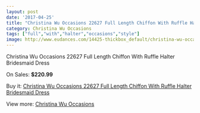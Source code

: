 ```yaml
---
layout: post
date: '2017-04-25'
title: "Christina Wu Occasions 22627 Full Length Chiffon With Ruffle Halter Bridesmaid Dress"
category: Christina Wu Occasions
tags: ["full","with","halter","occasions","style"]
image: http://www.eudances.com/14425-thickbox_default/christina-wu-occasions-22627-full-length-chiffon-with-ruffle-halter-bridesmaid-dress.jpg
---
```

Christina Wu Occasions 22627 Full Length Chiffon With Ruffle Halter Bridesmaid Dress

On Sales: **$220.99**
<a href="https://www.eudances.com/en/christina-wu-occasions/4325-christina-wu-occasions-22627-full-length-chiffon-with-ruffle-halter-bridesmaid-dress.html"><amp-img layout="responsive" width="600" height="600" src="//www.eudances.com/14425-thickbox_default/christina-wu-occasions-22627-full-length-chiffon-with-ruffle-halter-bridesmaid-dress.jpg" alt="Christina Wu Occasions 22627 Full Length Chiffon With Ruffle Halter Bridesmaid Dress 0" /></a>
<a href="https://www.eudances.com/en/christina-wu-occasions/4325-christina-wu-occasions-22627-full-length-chiffon-with-ruffle-halter-bridesmaid-dress.html"><amp-img layout="responsive" width="600" height="600" src="//www.eudances.com/14428-thickbox_default/christina-wu-occasions-22627-full-length-chiffon-with-ruffle-halter-bridesmaid-dress.jpg" alt="Christina Wu Occasions 22627 Full Length Chiffon With Ruffle Halter Bridesmaid Dress 1" /></a>
<a href="https://www.eudances.com/en/christina-wu-occasions/4325-christina-wu-occasions-22627-full-length-chiffon-with-ruffle-halter-bridesmaid-dress.html"><amp-img layout="responsive" width="600" height="600" src="//www.eudances.com/14427-thickbox_default/christina-wu-occasions-22627-full-length-chiffon-with-ruffle-halter-bridesmaid-dress.jpg" alt="Christina Wu Occasions 22627 Full Length Chiffon With Ruffle Halter Bridesmaid Dress 2" /></a>
<a href="https://www.eudances.com/en/christina-wu-occasions/4325-christina-wu-occasions-22627-full-length-chiffon-with-ruffle-halter-bridesmaid-dress.html"><amp-img layout="responsive" width="600" height="600" src="//www.eudances.com/14426-thickbox_default/christina-wu-occasions-22627-full-length-chiffon-with-ruffle-halter-bridesmaid-dress.jpg" alt="Christina Wu Occasions 22627 Full Length Chiffon With Ruffle Halter Bridesmaid Dress 3" /></a>

Buy it: [Christina Wu Occasions 22627 Full Length Chiffon With Ruffle Halter Bridesmaid Dress](https://www.eudances.com/en/christina-wu-occasions/4325-christina-wu-occasions-22627-full-length-chiffon-with-ruffle-halter-bridesmaid-dress.html "Christina Wu Occasions 22627 Full Length Chiffon With Ruffle Halter Bridesmaid Dress")

View more: [Christina Wu Occasions](https://www.eudances.com/en/59-christina-wu-occasions "Christina Wu Occasions")
